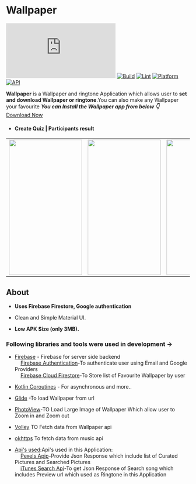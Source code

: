 
# Wallpaper

[![Only 32 Kb](https://badge-size.herokuapp.com/Naereen/StrapDown.js/master/strapdown.min.js)](https://github.com/Naereen/StrapDown.js/blob/master/strapdown.min.js)
[![Build](https://github.com/Haid-Faiz/QuizLand/actions/workflows/gradle_build_ci.yml/badge.svg)](https://github.com/Haid-Faiz/QuizLand/actions/workflows/gradle_build_ci.yml)
[![Lint](https://github.com/Haid-Faiz/QuizLand/actions/workflows/lint_check_ci.yml/badge.svg)](https://github.com/Haid-Faiz/QuizLand/actions/workflows/lint_check_ci.yml)
[![Platform](https://img.shields.io/badge/platform-android-blue.svg)](http://developer.android.com/index.html)
[![API](https://img.shields.io/badge/API-23%2B-blue.svg?style=flat)](https://android-arsenal.com/api?level=23)


**Wallpaper** is a  Wallpaper and ringtone Application which allows user to **set and download Wallpaper or ringtone**.You can also make any Wallpaper your favourite 
***You can Install the Wallpaper app from below 👇***</br>
[Download Now](https://github.com/Shubhanshu156/Wallpaper-app/raw/master/app/release/app-release.apk)


<!-- 
## ScreenShots
<table>
   <ul>
      <li>
         <h4>App Intro | Quiz participation<h4>
      </li>
   </ul>
   <tr>
<td><img src = "https://user-images.githubusercontent.com/56159740/143897423-8cdb958e-3bfe-483a-a8d3-5a5b53eabaf1.gif" height = "370" width="200"></td>
<td><img src = "https://user-images.githubusercontent.com/56159740/144014767-43680b1f-49fd-4c4a-9749-07321fcb8633.jpg" height = "370" width="200"></td>
<td><img src = "https://user-images.githubusercontent.com/56159740/144013269-d8209228-6707-4aff-815a-68b83021b582.gif" height = "370" width="200"></td>
  </tr>
</table> -->

<table>
      <ul>
      <li>
         <h4>Create Quiz | Participants result<h4>
          </li>
   </ul>
  <tr>
<td><img src = "https://github.com/Shubhanshu156/Wallpaper-app/blob/master/gif2.mp4" height = "370" width="200"></td>
<td><img src = "https://github.com/Shubhanshu156/Wallpaper-app/blob/master/gif3.mp4" height = "370" width="200"></td>
<td><img src = "https://github.com/Shubhanshu156/Wallpaper-app/blob/master/gif1.mp4" height = "370" width="200"></td>
<td><img src = "https://user-images.githubusercontent.com/56159740/143995430-0fd56021-4847-4b83-9667-200ce5fd2478.gif" height = "370" width="200"></td>
  </tr>
</table> 
   
## About

- **Uses Firebase Firestore, Google authentication**

- Clean and Simple Material UI.
- **Low APK Size (only 3MB).**


### Following libraries and tools  were used in development ->

- [Firebase](https://firebase.google.com/?gclsrc=aw.ds&gclid=Cj0KCQiAqvaNBhDLARIsAH1Pq51oDD7YidXrX3qB6G6oWZb_HHPTJPq_BxMMdgEEjMvOgNb8yhgnHAMaAuhBEALw_wcB) - Firebase for server side backend</br>
&nbsp;&nbsp;&nbsp;&nbsp;[Firebase Authentication](https://firebase.google.com/docs/auth)-To authenticate user using Email and Google Providers</br>
&nbsp;&nbsp;&nbsp;&nbsp;[Firebase Cloud Firestore](https://firebase.google.com/products/firestore?gclsrc=aw.ds&gclid=Cj0KCQiAqvaNBhDLARIsAH1Pq53xbIzUTNCOIs3Ly1VF-rGoJrFvjEzQ6CFw-o4DzIAHX1SECUfsHEkaAgVAEALw_wcB)-To Store list of Favourite Wallpaper by user


- [Kotlin Coroutines](https://kotlinlang.org/docs/reference/coroutines-overview.html) - For asynchronous and more..
- [Glide](https://github.com/bumptech/glide) -To load Wallpaper from url
- [PhotoView](https://github.com/Baseflow/PhotoView)-TO Load Large Image of Wallpaper Which allow user to Zoom in and Zoom out
- [Volley](https://developer.android.com/training/volley) TO Fetch data from Wallpaper api
- [okhttps](https://square.github.io/okhttp/) To fetch data from music api
- [Api's used]():Api's used in this Application:</br>
&nbsp;&nbsp;&nbsp;&nbsp;[Pexels Apip](https://www.pexels.com/api/)-Provide Json Response which include list of Curated Pictures and Searched Pictures</br>
&nbsp;&nbsp;&nbsp;&nbsp;[iTunes Search Api](https://developer.apple.com/library/archive/documentation/AudioVideo/Conceptual/iTuneSearchAPI/index.html#//apple_ref/doc/uid/TP40017632-CH3-SW1)-To get Json Response of Search song which includes Preview url which used as Ringtone in this Application

